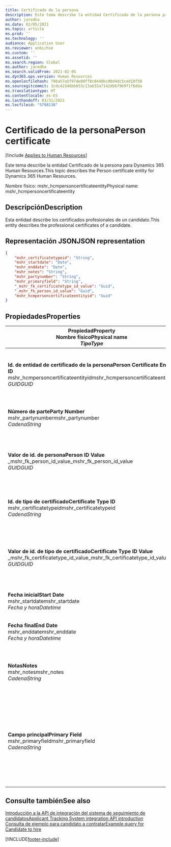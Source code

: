 ```yaml
---
title: Certificado de la persona
description: Este tema describe la entidad Certificado de la persona para Dynamics 365 Human Resources.
author: jaredha
ms.date: 02/05/2021
ms.topic: article
ms.prod: ''
ms.technology: ''
audience: Application User
ms.reviewer: anbichse
ms.custom: ''
ms.assetid: ''
ms.search.region: Global
ms.author: jaredha
ms.search.validFrom: 2021-02-05
ms.dyn365.ops.version: Human Resources
ms.openlocfilehash: 796a57a5f97de08ff8c8440bc00d4dc5ced18f58
ms.sourcegitcommit: 3cdc42346bb653c13ab33a7142dbb7969f1f6dda
ms.translationtype: HT
ms.contentlocale: es-ES
ms.lasthandoff: 03/31/2021
ms.locfileid: "5798138"
---
```

# <a name="person-certificate"></a><span data-ttu-id="9da57-103">Certificado de la persona</span><span class="sxs-lookup"><span data-stu-id="9da57-103">Person certificate</span></span>

[!include [Applies to Human Resources](../includes/applies-to-hr.md)]

<span data-ttu-id="9da57-104">Este tema describe la entidad Certificado de la persona para Dynamics 365 Human Resources.</span><span class="sxs-lookup"><span data-stu-id="9da57-104">This topic describes the Person certificate entity for Dynamics 365 Human Resources.</span></span>

<span data-ttu-id="9da57-105">Nombre físico: mshr_hcmpersoncertificateentity</span><span class="sxs-lookup"><span data-stu-id="9da57-105">Physical name: mshr_hcmpersoncertificateentity</span></span>

## <a name="description"></a><span data-ttu-id="9da57-106">Descripción</span><span class="sxs-lookup"><span data-stu-id="9da57-106">Description</span></span>

<span data-ttu-id="9da57-107">Esta entidad describe los certificados profesionales de un candidato.</span><span class="sxs-lookup"><span data-stu-id="9da57-107">This entity describes the professional certificates of a candidate.</span></span>

## <a name="json-representation"></a><span data-ttu-id="9da57-108">Representación JSON</span><span class="sxs-lookup"><span data-stu-id="9da57-108">JSON representation</span></span>

```json
{
    "mshr_certificatetypeid": "String",
    "mshr_startdate": "Date",
    "mshr_enddate": "Date",
    "mshr_notes": "String",
    "mshr_partynumber": "String",
    "mshr_primaryfield": "String",
    "_mshr_fk_certificatetype_id_value": "Guid",
    "_mshr_fk_person_id_value": "Guid",
    "mshr_hcmpersoncertificateentityid": "Guid"
}
```

## <a name="properties"></a><span data-ttu-id="9da57-109">Propiedades</span><span class="sxs-lookup"><span data-stu-id="9da57-109">Properties</span></span>

| <span data-ttu-id="9da57-110">Propiedad</span><span class="sxs-lookup"><span data-stu-id="9da57-110">Property</span></span><br><span data-ttu-id="9da57-111">**Nombre físico**</span><span class="sxs-lookup"><span data-stu-id="9da57-111">**Physical name**</span></span><br><span data-ttu-id="9da57-112">**_Tipo_**</span><span class="sxs-lookup"><span data-stu-id="9da57-112">**_Type_**</span></span> | <span data-ttu-id="9da57-113">Utilizar</span><span class="sxs-lookup"><span data-stu-id="9da57-113">Use</span></span> | <span data-ttu-id="9da57-114">Descripción</span><span class="sxs-lookup"><span data-stu-id="9da57-114">Description</span></span> |
| --- | --- | --- |
| <span data-ttu-id="9da57-115">**Id. de entidad de certificado de la persona**</span><span class="sxs-lookup"><span data-stu-id="9da57-115">**Person Certificate Entity ID**</span></span><br><span data-ttu-id="9da57-116">mshr_hcmpersoncertificateentityid</span><span class="sxs-lookup"><span data-stu-id="9da57-116">mshr_hcmpersoncertificateentityid</span></span><br><span data-ttu-id="9da57-117">*GUID*</span><span class="sxs-lookup"><span data-stu-id="9da57-117">*GUID*</span></span> | <span data-ttu-id="9da57-118">Solo lectura</span><span class="sxs-lookup"><span data-stu-id="9da57-118">Read-only</span></span><br><span data-ttu-id="9da57-119">Obligatorio</span><span class="sxs-lookup"><span data-stu-id="9da57-119">Required</span></span> | <span data-ttu-id="9da57-120">Identificador único generado por el sistema para el registro de entidad de certificado de la persona.</span><span class="sxs-lookup"><span data-stu-id="9da57-120">System-generated unique identifier for the person certificate entity record.</span></span> |
| <span data-ttu-id="9da57-121">**Número de parte**</span><span class="sxs-lookup"><span data-stu-id="9da57-121">**Party Number**</span></span><br><span data-ttu-id="9da57-122">mshr_partynumber</span><span class="sxs-lookup"><span data-stu-id="9da57-122">mshr_partynumber</span></span><br><span data-ttu-id="9da57-123">*Cadena*</span><span class="sxs-lookup"><span data-stu-id="9da57-123">*String*</span></span> | <span data-ttu-id="9da57-124">Leer/Escribir</span><span class="sxs-lookup"><span data-stu-id="9da57-124">Read/write</span></span><br><span data-ttu-id="9da57-125">Obligatorio</span><span class="sxs-lookup"><span data-stu-id="9da57-125">Required</span></span> | <span data-ttu-id="9da57-126">El id. de entidad (persona) del candidato.</span><span class="sxs-lookup"><span data-stu-id="9da57-126">The party (person) ID of the candidate.</span></span> |
| <span data-ttu-id="9da57-127">**Valor de id. de persona**</span><span class="sxs-lookup"><span data-stu-id="9da57-127">**Person ID Value**</span></span><br><span data-ttu-id="9da57-128">_mshr_fk_person_id_value</span><span class="sxs-lookup"><span data-stu-id="9da57-128">_mshr_fk_person_id_value</span></span><br><span data-ttu-id="9da57-129">*GUID*</span><span class="sxs-lookup"><span data-stu-id="9da57-129">*GUID*</span></span> | <span data-ttu-id="9da57-130">Solo lectura</span><span class="sxs-lookup"><span data-stu-id="9da57-130">Read-only</span></span><br><span data-ttu-id="9da57-131">Obligatorio</span><span class="sxs-lookup"><span data-stu-id="9da57-131">Required</span></span><br><span data-ttu-id="9da57-132">Clave externa: mshr_dirpersonentityid de mshr_dirpersonentity</span><span class="sxs-lookup"><span data-stu-id="9da57-132">Foreign key: mshr_dirpersonentityid of mshr_dirpersonentity</span></span> | <span data-ttu-id="9da57-133">Identificador único generado por el sistema de registro de entidad (persona) de la parte.</span><span class="sxs-lookup"><span data-stu-id="9da57-133">The system-generated identifier of the party (person) entity record.</span></span> |
| <span data-ttu-id="9da57-134">**Id. de tipo de certificado**</span><span class="sxs-lookup"><span data-stu-id="9da57-134">**Certificate Type ID**</span></span><br><span data-ttu-id="9da57-135">mshr_certificatetypeid</span><span class="sxs-lookup"><span data-stu-id="9da57-135">mshr_certificatetypeid</span></span><br><span data-ttu-id="9da57-136">*Cadena*</span><span class="sxs-lookup"><span data-stu-id="9da57-136">*String*</span></span> | <span data-ttu-id="9da57-137">Leer/Escribir</span><span class="sxs-lookup"><span data-stu-id="9da57-137">Read/write</span></span><br><span data-ttu-id="9da57-138">Obligatorio</span><span class="sxs-lookup"><span data-stu-id="9da57-138">Required</span></span> |  <span data-ttu-id="9da57-139">Identificador del tipo de certificado definido en Human Resources.</span><span class="sxs-lookup"><span data-stu-id="9da57-139">The identifier of the certificate type defined in Human Resources.</span></span> |
| <span data-ttu-id="9da57-140">**Valor de id. de tipo de certificado**</span><span class="sxs-lookup"><span data-stu-id="9da57-140">**Certificate Type ID Value**</span></span><br><span data-ttu-id="9da57-141">_mshr_fk_certificatetype_id_value</span><span class="sxs-lookup"><span data-stu-id="9da57-141">_mshr_fk_certificatetype_id_value</span></span><br><span data-ttu-id="9da57-142">*GUID*</span><span class="sxs-lookup"><span data-stu-id="9da57-142">*GUID*</span></span> | <span data-ttu-id="9da57-143">Solo lectura</span><span class="sxs-lookup"><span data-stu-id="9da57-143">Read-only</span></span><br><span data-ttu-id="9da57-144">Obligatorio</span><span class="sxs-lookup"><span data-stu-id="9da57-144">Required</span></span><br><span data-ttu-id="9da57-145">Clave externa: mshr_hcmcertificatetypeentityid de mshr_hcmcertificatetypeentity</span><span class="sxs-lookup"><span data-stu-id="9da57-145">Foreign key: mshr_hcmcertificatetypeentityid of mshr_hcmcertificatetypeentity</span></span> | <span data-ttu-id="9da57-146">Identificador único generado por el sistema del tipo de certificado de la entidad asociada.</span><span class="sxs-lookup"><span data-stu-id="9da57-146">System-generated unique identifier of the certificate type in the associated entity.</span></span> |
| <span data-ttu-id="9da57-147">**Fecha inicial**</span><span class="sxs-lookup"><span data-stu-id="9da57-147">**Start Date**</span></span><br><span data-ttu-id="9da57-148">mshr_startdate</span><span class="sxs-lookup"><span data-stu-id="9da57-148">mshr_startdate</span></span><br><span data-ttu-id="9da57-149">*Fecha y hora*</span><span class="sxs-lookup"><span data-stu-id="9da57-149">*Datetime*</span></span> | <span data-ttu-id="9da57-150">Leer/Escribir</span><span class="sxs-lookup"><span data-stu-id="9da57-150">Read/write</span></span><br><span data-ttu-id="9da57-151">Obligatorio</span><span class="sxs-lookup"><span data-stu-id="9da57-151">Required</span></span> | <span data-ttu-id="9da57-152">La fecha en la que se emitió el certificado.</span><span class="sxs-lookup"><span data-stu-id="9da57-152">The date at which the certificate was issued.</span></span> |
| <span data-ttu-id="9da57-153">**Fecha final**</span><span class="sxs-lookup"><span data-stu-id="9da57-153">**End Date**</span></span><br><span data-ttu-id="9da57-154">mshr_enddate</span><span class="sxs-lookup"><span data-stu-id="9da57-154">mshr_enddate</span></span><br><span data-ttu-id="9da57-155">*Fecha y hora*</span><span class="sxs-lookup"><span data-stu-id="9da57-155">*Datetime*</span></span> | <span data-ttu-id="9da57-156">Leer/Escribir</span><span class="sxs-lookup"><span data-stu-id="9da57-156">Read/write</span></span><br><span data-ttu-id="9da57-157">Opcional</span><span class="sxs-lookup"><span data-stu-id="9da57-157">Optional</span></span> | <span data-ttu-id="9da57-158">La fecha en la que expirará el certificado.</span><span class="sxs-lookup"><span data-stu-id="9da57-158">The date at which the certificate will expire.</span></span> |
| <span data-ttu-id="9da57-159">**Notas**</span><span class="sxs-lookup"><span data-stu-id="9da57-159">**Notes**</span></span><br><span data-ttu-id="9da57-160">mshr_notes</span><span class="sxs-lookup"><span data-stu-id="9da57-160">mshr_notes</span></span><br><span data-ttu-id="9da57-161">*Cadena*</span><span class="sxs-lookup"><span data-stu-id="9da57-161">*String*</span></span> | <span data-ttu-id="9da57-162">Leer/Escribir</span><span class="sxs-lookup"><span data-stu-id="9da57-162">Read/write</span></span><br><span data-ttu-id="9da57-163">Opcional</span><span class="sxs-lookup"><span data-stu-id="9da57-163">Optional</span></span> | <span data-ttu-id="9da57-164">Notas para los técnicos de selección de personal y los responsables de contratación.</span><span class="sxs-lookup"><span data-stu-id="9da57-164">Notes for use by hiring managers and recruiters.</span></span> |
| <span data-ttu-id="9da57-165">**Campo principal**</span><span class="sxs-lookup"><span data-stu-id="9da57-165">**Primary Field**</span></span><br><span data-ttu-id="9da57-166">mshr_primaryfield</span><span class="sxs-lookup"><span data-stu-id="9da57-166">mshr_primaryfield</span></span><br><span data-ttu-id="9da57-167">*Cadena*</span><span class="sxs-lookup"><span data-stu-id="9da57-167">*String*</span></span> | <span data-ttu-id="9da57-168">Solo lectura</span><span class="sxs-lookup"><span data-stu-id="9da57-168">Read-only</span></span><br><span data-ttu-id="9da57-169">Obligatorio</span><span class="sxs-lookup"><span data-stu-id="9da57-169">Required</span></span> |  <span data-ttu-id="9da57-170">Campo que se utilizará como identificador principal del registro de entidad.</span><span class="sxs-lookup"><span data-stu-id="9da57-170">Field to be used as an identifier of the entity record.</span></span> <span data-ttu-id="9da57-171">Combinación de número de entidad, id. de tipo de certificado y fecha de inicio.</span><span class="sxs-lookup"><span data-stu-id="9da57-171">Combination of party number, certificate type ID, and start date.</span></span> |

## <a name="see-also"></a><span data-ttu-id="9da57-172">Consulte también</span><span class="sxs-lookup"><span data-stu-id="9da57-172">See also</span></span>

[<span data-ttu-id="9da57-173">Introducción a la API de integración del sistema de seguimiento de candidatos</span><span class="sxs-lookup"><span data-stu-id="9da57-173">Applicant Tracking System integration API introduction</span></span>](hr-admin-integration-ats-api-introduction.md)<br>
[<span data-ttu-id="9da57-174">Consulta de ejemplo para candidato a contratar</span><span class="sxs-lookup"><span data-stu-id="9da57-174">Example query for Candidate to hire</span></span>](hr-admin-integration-ats-api-candidate-to-hire-example-query.md)



[!INCLUDE[footer-include](../includes/footer-banner.md)]